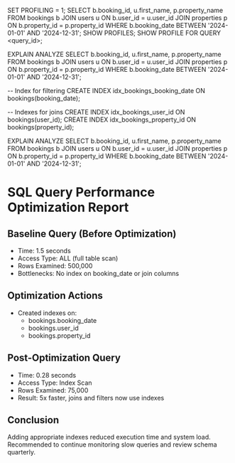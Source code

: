 SET PROFILING = 1;
SELECT 
    b.booking_id, u.first_name, p.property_name
FROM 
    bookings b
JOIN 
    users u ON b.user_id = u.user_id
JOIN 
    properties p ON b.property_id = p.property_id
WHERE 
    b.booking_date BETWEEN '2024-01-01' AND '2024-12-31';
SHOW PROFILES;
SHOW PROFILE FOR QUERY <query_id>;

EXPLAIN ANALYZE
SELECT 
    b.booking_id, u.first_name, p.property_name
FROM 
    bookings b
JOIN 
    users u ON b.user_id = u.user_id
JOIN 
    properties p ON b.property_id = p.property_id
WHERE 
    b.booking_date BETWEEN '2024-01-01' AND '2024-12-31';


-- Index for filtering
CREATE INDEX idx_bookings_booking_date ON bookings(booking_date);

-- Indexes for joins
CREATE INDEX idx_bookings_user_id ON bookings(user_id);
CREATE INDEX idx_bookings_property_id ON bookings(property_id);

EXPLAIN ANALYZE
SELECT 
    b.booking_id, u.first_name, p.property_name
FROM 
    bookings b
JOIN 
    users u ON b.user_id = u.user_id
JOIN 
    properties p ON b.property_id = p.property_id
WHERE 
    b.booking_date BETWEEN '2024-01-01' AND '2024-12-31';


# SQL Query Performance Optimization Report

## Baseline Query (Before Optimization)
- Time: 1.5 seconds
- Access Type: ALL (full table scan)
- Rows Examined: 500,000
- Bottlenecks: No index on booking_date or join columns

## Optimization Actions
- Created indexes on:
  - bookings.booking_date
  - bookings.user_id
  - bookings.property_id

## Post-Optimization Query
- Time: 0.28 seconds
- Access Type: Index Scan
- Rows Examined: 75,000
- Result: 5x faster, joins and filters now use indexes

## Conclusion
Adding appropriate indexes reduced execution time and system load. Recommended to continue monitoring slow queries and review schema quarterly.
